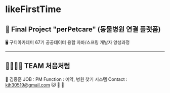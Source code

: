# likeFirstTime

🌈 Final Project **"perPetcare"** (동물병원 연결 플랫폼)
---

🖥️ 구디아카데미 67기 공공데이터 융합 자바/스프링 개발자 양성과정

---

👨‍👩‍👧‍👦 TEAM 처음처럼
---
🐶 김종훈
    JOB : PM 
    Function : 예약, 병원 찾기 시스템
    Contact : kjh30519@gmail.com
🐱
🦎
🦜

